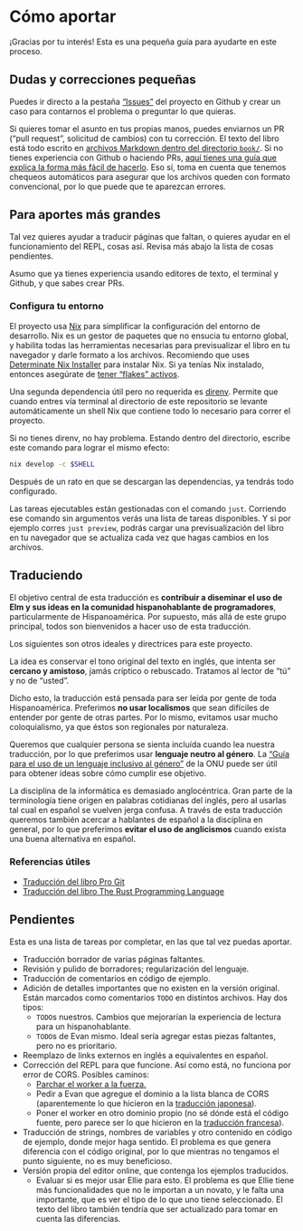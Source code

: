 # Cómo aportar

¡Gracias por tu interés! Esta es una pequeña guía para ayudarte en este proceso.

## Dudas y correcciones pequeñas

Puedes ir directo a la pestaña [“Issues”][issues] del proyecto en Github y crear un caso para contarnos el problema o preguntar lo que quieras.

Si quieres tomar el asunto en tus propias manos, puedes enviarnos un PR (“pull request”, solicitud de cambios) con tu corrección. El texto del libro está todo escrito en [archivos Markdown dentro del directorio `book/`][book-dir]. Si no tienes experiencia con Github o haciendo PRs, [aquí tienes una guía que explica la forma más fácil de hacerlo][pr-facil]. Eso sí, toma en cuenta que tenemos chequeos automáticos para asegurar que los archivos queden con formato convencional, por lo que puede que te aparezcan errores.

[issues]: https://github.com/agj/elm-guide-es/issues
[book-dir]: https://github.com/agj/elm-guide-es/tree/master/book
[pr-facil]: https://www.freecodecamp.org/espanol/news/como-crear-tu-primer-pull-request-en-github/

## Para aportes más grandes

Tal vez quieres ayudar a traducir páginas que faltan, o quieres ayudar en el funcionamiento del REPL, cosas así. Revisa más abajo la lista de cosas pendientes.

Asumo que ya tienes experiencia usando editores de texto, el terminal y Github, y que sabes crear PRs.

### Configura tu entorno

El proyecto usa [Nix][nix] para simplificar la configuración del entorno de desarrollo. Nix es un gestor de paquetes que no ensucia tu entorno global, y habilita todas las herramientas necesarias para previsualizar el libro en tu navegador y darle formato a los archivos. Recomiendo que uses [Determinate Nix Installer][nix-installer] para instalar Nix. Si ya tenías Nix instalado, entonces asegúrate de [tener “flakes” activos][flakes].

Una segunda dependencia útil pero no requerida es [direnv][direnv]. Permite que cuando entres vía terminal al directorio de este repositorio se levante automáticamente un shell Nix que contiene todo lo necesario para correr el proyecto.

Si no tienes direnv, no hay problema. Estando dentro del directorio, escribe este comando para lograr el mismo efecto:

```sh
nix develop -c $SHELL
```

Después de un rato en que se descargan las dependencias, ya tendrás todo configurado.

Las tareas ejecutables están gestionadas con el comando `just`. Corriendo ese comando sin argumentos verás una lista de tareas disponibles. Y si por ejemplo corres `just preview`, podrás cargar una previsualización del libro en tu navegador que se actualiza cada vez que hagas cambios en los archivos.

[nix]: https://nixos.org/
[nix-installer]: https://github.com/DeterminateSystems/nix-installer
[flakes]: https://nixos.wiki/wiki/Flakes
[direnv]: https://direnv.net/

## Traduciendo

El objetivo central de esta traducción es **contribuir a diseminar el uso de Elm y sus ideas en la comunidad hispanohablante de programadores**, particularmente de Hispanoamérica. Por supuesto, más allá de este grupo principal, todos son bienvenidos a hacer uso de esta traducción.

Los siguientes son otros ideales y directrices para este proyecto.

La idea es conservar el tono original del texto en inglés, que intenta ser **cercano y amistoso**, jamás críptico o rebuscado. Tratamos al lector de “tú” y no de “usted”.

Dicho esto, la traducción está pensada para ser leída por gente de toda Hispanoamérica. Preferimos **no usar localismos** que sean difíciles de entender por gente de otras partes. Por lo mismo, evitamos usar mucho coloquialismo, ya que éstos son regionales por naturaleza.

Queremos que cualquier persona se sienta incluída cuando lea nuestra traducción, por lo que preferimos usar **lenguaje neutro al género**. La [“Guía para el uso de un lenguaje inclusivo al género”][onu-genero] de la ONU puede ser útil para obtener ideas sobre cómo cumplir ese objetivo.

La disciplina de la informática es demasiado anglocéntrica. Gran parte de la terminología tiene origen en palabras cotidianas del inglés, pero al usarlas tal cual en español se vuelven jerga confusa. A través de esta traducción queremos también acercar a hablantes de español a la disciplina en general, por lo que preferimos **evitar el uso de anglicismos** cuando exista una buena alternativa en español.

[onu-genero]: https://authoring.prod.unwomen.org/sites/default/files/Headquarters/Attachments/Sections/Library/Gender-inclusive%20language/Guidelines-on-gender-inclusive-language-es.pdf

### Referencias útiles

- [Traducción del libro Pro Git](https://github.com/progit/progit2-es)
- [Traducción del libro The Rust Programming Language](https://github.com/RustLangES/rust-book-es)

## Pendientes

Esta es una lista de tareas por completar, en las que tal vez puedas aportar.

- Traducción borrador de varias páginas faltantes.
- Revisión y pulido de borradores; regularización del lenguaje.
- Traducción de comentarios en código de ejemplo.
- Adición de detalles importantes que no existen en la versión original. Están marcados como comentarios `TODO` en distintos archivos. Hay dos tipos:
  - `TODO`s nuestros. Cambios que mejorarían la experiencia de lectura para un hispanohablante.
  - `TODO`s de Evan mismo. Ideal sería agregar estas piezas faltantes, pero no es prioritario.
- Reemplazo de links externos en inglés a equivalentes en español.
- Corrección del REPL para que funcione. Así como está, no funciona por error de CORS. Posibles caminos:
  - [Parchar el worker a la fuerza.](https://stackoverflow.com/a/62914052)
  - Pedir a Evan que agregue el dominio a la lista blanca de CORS (aparentemente lo que hicieron en la [traducción japonesa](https://guide.elm-lang.jp)).
  - Poner el worker en otro dominio propio (no sé dónde está el código fuente, pero parece ser lo que hicieron en la [traducción francesa](https://guide.elm-france.fr)).
- Traducción de strings, nombres de variables y otro contenido en código de ejemplo, donde mejor haga sentido. El problema es que genera diferencia con el código original, por lo que mientras no tengamos el punto siguiente, no es muy beneficioso.
- Versión propia del editor online, que contenga los ejemplos traducidos.
  - Evaluar si es mejor usar Ellie para esto. El problema es que Ellie tiene más funcionalidades que no le importan a un novato, y le falta una importante, que es ver el tipo de lo que uno tiene seleccionado. El texto del libro también tendría que ser actualizado para tomar en cuenta las diferencias.
